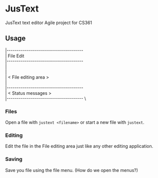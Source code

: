 # JusText
JusText text editor Agile project for CS361

## Usage

 |-------------------------------------- \
 \| File   Edit                          \
 |-------------------------------------- \
 |                                       \
 |                                       \
 |         < File editing area >         \
 |                                       \
 |-------------------------------------- \
 \| < Status messages >                  \
 |-------------------------------------- \

### Files
 Open a file with `justext <filename>` or start a new file with `justext`.

### Editing
 Edit the file in the File editing area just like any other editing application.

### Saving
 Save you file using the file menu. 
 (How do we open the menus?)
